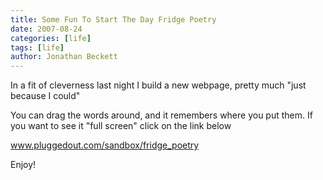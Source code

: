```yaml
---
title: Some Fun To Start The Day Fridge Poetry
date: 2007-08-24
categories: [life]
tags: [life]
author: Jonathan Beckett
---
```


In a fit of cleverness last night I build a new webpage, pretty much "just because I could"

You can drag the words around, and it remembers where you put them. If you want to see it "full screen" click on the link below

www.pluggedout.com/sandbox/fridge_poetry

Enjoy!